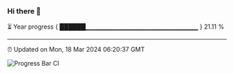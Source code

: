 ### Hi there 👋

⏳ Year progress { ██████▁▁▁▁▁▁▁▁▁▁▁▁▁▁▁▁▁▁▁▁▁▁▁▁ } 21.11 %

---

⏰ Updated on Mon, 18 Mar 2024 06:20:37 GMT

![Progress Bar CI](https://github.com/liununu/liununu/workflows/Progress%20Bar%20CI/badge.svg)
